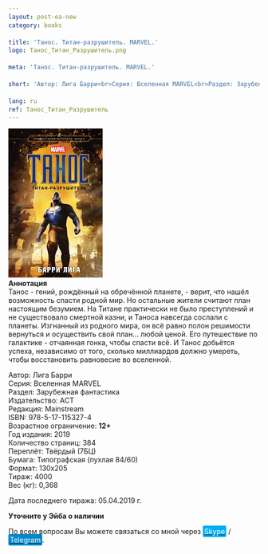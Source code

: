 ```yaml
---
layout: post-ea-new
category: books

title: 'Танос. Титан-разрушитель. MARVEL.'
logo: Танос_Титан_Разрушитель.png

meta: 'Танос. Титан-разрушитель. MARVEL.'

short: 'Автор: Лига Барри<br>Серия: Вселенная MARVEL<br>Раздел: Зарубежная фантастика<br>Издательство: АСТ<br>Редакция: Mainstream<br>ISBN: 978-5-17-115327-4<br>Возрастное ограничение: 12+'

lang: ru
ref: Танос_Титан_Разрушитель
---
```


<a data-fancybox="gallery" href="/img/books/Танос_Титан_Разрушитель.png"><img src="/img/books/Танос_Титан_Разрушитель.png" alt=""></a>  
**Аннотация**  
Танос - гений, рождённый на обречённой планете, - верит, что нашёл возможность спасти родной мир. Но остальные жители считают план настоящим безумием. На Титане практически не было преступлений и не существовало смертной казни, и Таноса навсегда сослали с планеты. Изгнанный из родного мира, он всё равно полон решимости вернуться и осуществить свой план... любой ценой. Его путешествие по галактике - отчаянная гонка, чтобы спасти всё. И Танос добьётся успеха, независимо от того, сколько миллиардов должно умереть, чтобы восстановить равновесие во вселенной.

Автор: Лига Барри  
Серия: Вселенная MARVEL  
Раздел: Зарубежная фантастика  
Издательство: АСТ  
Редакция: Mainstream  
ISBN: 978-5-17-115327-4  
Возрастное ограничение: **12+**  
Год издания: 2019  
Количество страниц: 384  
Переплёт: Твёрдый  (7БЦ)  
Бумага: Типографская (пухлая 84/60)  
Формат: 130х205  
Тираж: 4000  
Вес (кг): 0,368

Дата последнего тиража:	05.04.2019 г.

**Уточните у Эйба о наличии**

По всем вопросам Вы можете связаться со мной через <a href="skype:chutkoy89?call" target="_blank"><span style="background-color:#00aff0; color:white; padding:3px; border-radius: 3px">Skype</span></a> / <a href="https://t.me/chutkoy" target="_blank"><span style="background-color:#0088cc; color:white; padding:3px; border-radius: 3px">Telegram</span></a>.